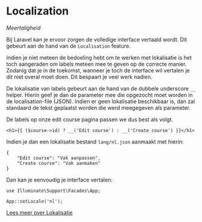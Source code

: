 # Localization

*Meertaligheid*

Bij Laravel kan je ervoor zorgen de volledige interface vertaald wordt. Dit gebeurt aan de hand van de `Localisation` feature.

Indien je niet meteen de bedoeling hebt om te werken met lokalisatie is het toch aangeraden om labels meteen mee te geven op de correcte manier. Zodanig dat je in de toekomst, wanneer je toch de interface wil vertalen je dit niet overal moet doen. Dit bespaart je veel werk nadien.

De lokalisatie van labels gebeurt aan de hand van de dubbele underscore `__` helper. Hierin geef je dan de parameter mee die opgezocht moet worden in de localisation-file (JSON). Indien er geen lokalisatie beschikbaar is, dan zal standaard de tekst geplaatst worden die werd meegegeven als parameter.

De labels op onze edit course pagina passen we dus best als volgt.

```
<h1>{{ ($course->id) ? __('Edit course') : __('Create course') }}</h1>
```

Indien je dan een lokalisatie bestand `lang/nl.json` aanmaakt met hierin:

```
{
    "Edit course": "Vak aanpassen",
    "Create course": "Vak aanmaken"
}
```

Dan kan je eenvoudig je interface vertalen:

```
use Illuminate\Support\Facades\App;
 
App::setLocale('nl');
```

[Lees meer over Lokalisatie](https://laravel.com/docs/11.x/localization)

